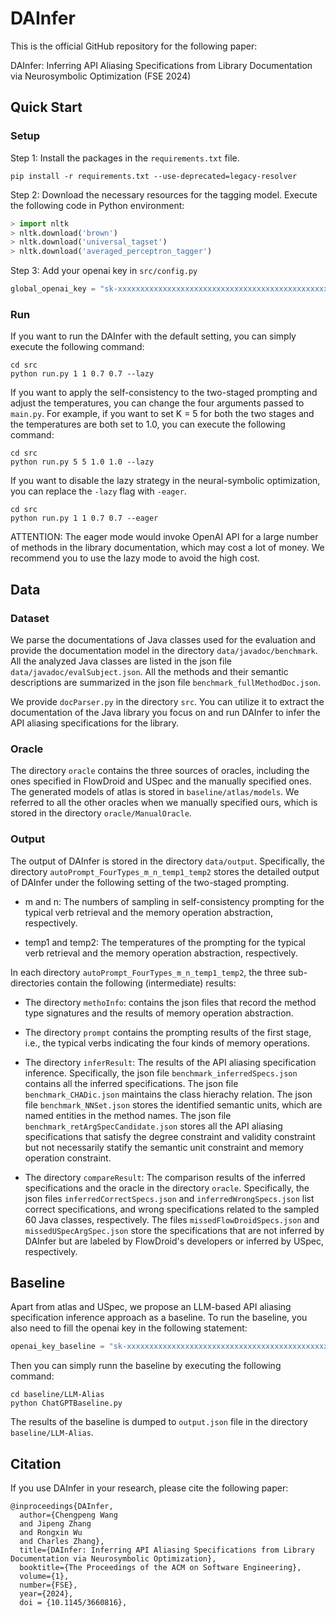 # DAInfer

This is the official GitHub repository for the following paper:

DAInfer: Inferring API Aliasing Specifications from Library Documentation via Neurosymbolic Optimization (FSE 2024)


## Quick Start

### Setup

Step 1: Install the packages in the `requirements.txt` file.

```commandline
pip install -r requirements.txt --use-deprecated=legacy-resolver
```

Step 2: Download the necessary resources for the tagging model. Execute the following code in Python environment:

```python
> import nltk
> nltk.download('brown')
> nltk.download('universal_tagset')
> nltk.download('averaged_perceptron_tagger')
```

Step 3: Add your openai key in `src/config.py`

```python
global_openai_key = "sk-xxxxxxxxxxxxxxxxxxxxxxxxxxxxxxxxxxxxxxxxxxxxxxxx"
```

### Run

If you want to run the DAInfer with the default setting, you can simply execute the following command:

```commandline
cd src
python run.py 1 1 0.7 0.7 --lazy
```

If you want to apply the self-consistency to the two-staged prompting and adjust the temperatures, you can change the four arguments passed to `main.py`.
For example, if you want to set K = 5 for both the two stages and the temperatures are both set to 1.0, you can execute the following command:

```commandline
cd src
python run.py 5 5 1.0 1.0 --lazy
```

If you want to disable the lazy strategy in the neural-symbolic optimization, you can replace the `-lazy` flag with `-eager`.

```commandline
cd src
python run.py 1 1 0.7 0.7 --eager
```

ATTENTION: The eager mode would invoke OpenAI API for a large number of methods in the library documentation, which may cost a lot of money. We recommend you to use the lazy mode to avoid the high cost.

## Data

### Dataset
We parse the documentations of Java classes used for the evaluation and provide the documentation model in the directory `data/javadoc/benchmark`. All the analyzed Java classes are listed in the json file `data/javadoc/evalSubject.json`. All the methods and their semantic descriptions are summarized in the json file `benchmark_fullMethodDoc.json`.

We provide `docParser.py` in the directory `src`. You can utilize it to extract the documentation of the Java library you focus on and run DAInfer to infer the API aliasing specifications for the library.

### Oracle

The directory `oracle` contains the three sources of oracles, including the ones specified in FlowDroid and USpec and the manually specified ones. The generated models of atlas is stored in `baseline/atlas/models`. We referred to all the other oracles when we manually specified ours, which is stored in the directory `oracle/ManualOracle`.

### Output

The output of DAInfer is stored in the directory `data/output`. Specifically, the directory `autoPrompt_FourTypes_m_n_temp1_temp2` stores the detailed output of DAInfer under the following setting of the two-staged prompting.

- m and n: The numbers of sampling in self-consistency prompting for the typical verb retrieval and the memory operation abstraction, respectively.

- temp1 and temp2: The temperatures of the prompting for the typical verb retrieval and the memory operation abstraction, respectively.

In each directory `autoPrompt_FourTypes_m_n_temp1_temp2`, the three sub-directories contain the following (intermediate) results:

- The directory `methoInfo`: contains the json files that record the method type signatures and the results of memory operation abstraction.

- The directory `prompt` contains the prompting results of the first stage, i.e., the typical verbs indicating the four kinds of memory operations.

- The directory `inferResult`: The results of the API aliasing specification inference. Specifically, the json file `benchmark_inferredSpecs.json` contains all the inferred specifications. The json file `benchmark_CHADic.json` maintains the class hierachy relation. The json file `benchmark_NNSet.json` stores the identified semantic units, which are named entities in the method names. The json file `benchmark_retArgSpecCandidate.json` stores all the API aliasing specifications that satisfy the degree constraint and validity constraint but not necessarily statify the semantic unit constraint and memory operation constraint.

- The directory `compareResult`: The comparison results of the inferred specifications and the oracle in the directory `oracle`. Specifically, the json files `inferredCorrectSpecs.json` and `inferredWrongSpecs.json` list correct specifications, and wrong specifications related to the sampled 60 Java classes, respectively. The files `missedFlowDroidSpecs.json` and `missedUSpecArgSpec.json` store the specifications that are not inferred by DAInfer but are labeled by FlowDroid's developers or inferred by USpec, respectively.

## Baseline

Apart from atlas and USpec, we propose an LLM-based API aliasing specification inference approach as a baseline. To run the baseline, you also need to fill the openai key in the following statement:

```python
openai_key_baseline = "sk-xxxxxxxxxxxxxxxxxxxxxxxxxxxxxxxxxxxxxxxxxxxxxxxx"
```
Then you can simply runn the baseline by executing the following command:

```commandline
cd baseline/LLM-Alias
python ChatGPTBaseline.py
```

The results of the baseline is dumped to `output.json` file in the directory `baseline/LLM-Alias`.

## Citation

If you use DAInfer in your research, please cite the following paper:

```
@inproceedings{DAInfer,
  author={Chengpeng Wang 
  and Jipeng Zhang 
  and Rongxin Wu 
  and Charles Zhang},
  title={DAInfer: Inferring API Aliasing Specifications from Library Documentation via Neurosymbolic Optimization},
  booktitle={The Proceedings of the ACM on Software Engineering},
  volume={1},
  number={FSE},
  year={2024},
  doi = {10.1145/3660816},
```
